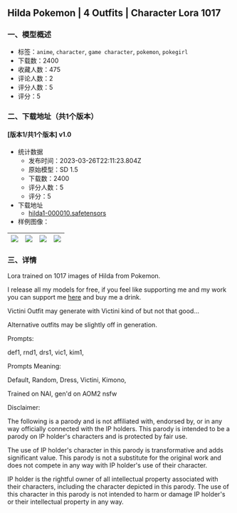 ## Hilda Pokemon | 4 Outfits | Character Lora 1017
### 一、模型概述

- 标签：`anime`, `character`, `game character`, `pokemon`, `pokegirl`
- 下载数：2400
- 收藏人数：475
- 评论人数：2
- 评分人数：5
- 评分：5

### 二、下载地址（共1个版本）

#### [版本1/共1个版本] v1.0

- 统计数据
  - 发布时间：2023-03-26T22:11:23.804Z
  - 原始模型：SD 1.5
  - 下载数：2400
  - 评分人数：5
  - 评分：5
- 下载地址
  - [hilda1-000010.safetensors](https://civitai.com/api/download/models/29780)
- 样例图像：

| <img src="https://image.civitai.com/xG1nkqKTMzGDvpLrqFT7WA/6e928394-18d4-4730-076a-5a5d65108800/width=450/337167.jpeg" /> | <img src="https://image.civitai.com/xG1nkqKTMzGDvpLrqFT7WA/ff5cdb2e-9f50-41be-848a-40b1b2d1c800/width=450/337170.jpeg" /> | <img src="https://image.civitai.com/xG1nkqKTMzGDvpLrqFT7WA/24ac1bd2-c3aa-4249-a8cb-b82a039fbf00/width=450/337169.jpeg" /> | <img src="https://image.civitai.com/xG1nkqKTMzGDvpLrqFT7WA/a0363165-0331-412e-6ea9-8c3587567a00/width=450/337168.jpeg" /> |
| ---- | ---- | ---- | ---- |


### 三、详情
<p>Lora trained on 1017 images of Hilda from Pokemon.</p><p></p><p>I release all my models for free, if you feel like supporting me and my work you can support me <a target="_blank" rel="ugc" href="https://www.buymeacoffee.com/Numeratic">here</a> and buy me a drink.</p><p></p><p>Victini Outfit may generate with Victini kind of but not that good...</p><p>Alternative outfits may be slightly off in generation.</p><p>Prompts:</p><p>def1, rnd1, drs1, vic1, kim1,</p><p>Prompts Meaning:</p><p>Default, Random, Dress, Victini, Kimono,</p><p>Trained on NAI, gen'd on AOM2 nsfw</p><p></p><p>Disclaimer:</p><p>The following is a parody and is not affiliated with, endorsed by, or in any way officially connected with the IP holders. This parody is intended to be a parody on IP holder's characters and is protected by fair use.</p><p>The use of IP holder's character in this parody is transformative and adds significant value. This parody is not a substitute for the original work and does not compete in any way with IP holder's use of their character.</p><p>IP holder is the rightful owner of all intellectual property associated with their characters, including the character depicted in this parody. The use of this character in this parody is not intended to harm or damage IP holder's or their intellectual property in any way.</p>